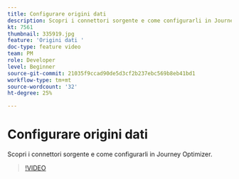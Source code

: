 ```yaml
---
title: Configurare origini dati
description: Scopri i connettori sorgente e come configurarli in Journey Optimizer.
kt: 7561
thumbnail: 335919.jpg
feature: 'Origini dati '
doc-type: feature video
team: PM
role: Developer
level: Beginner
source-git-commit: 21035f9ccad90de5d3cf2b237ebc569b8eb41bd1
workflow-type: tm+mt
source-wordcount: '32'
ht-degree: 25%

---
```



# Configurare origini dati

Scopri i connettori sorgente e come configurarli in Journey Optimizer.

>[!VIDEO](https://video.tv.adobe.com/v/335919?quality=12)

